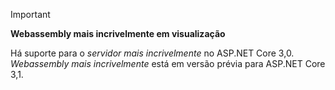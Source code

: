 > [!IMPORTANT]
> **Webassembly mais incrivelmente em visualização**
>
> Há suporte para o *servidor mais incrivelmente* no ASP.NET Core 3,0. *Webassembly mais incrivelmente* está em versão prévia para ASP.NET Core 3,1.
